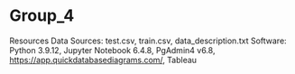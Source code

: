 # Group_4

Resources
Data Sources: test.csv, train.csv, data_description.txt
Software: Python 3.9.12, Jupyter Notebook 6.4.8, PgAdmin4 v6.8, https://app.quickdatabasediagrams.com/, Tableau
